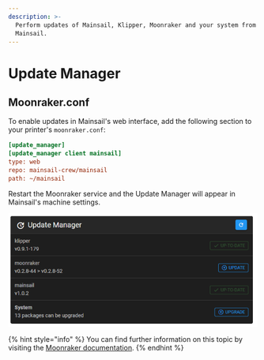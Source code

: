 ```yaml
---
description: >-
  Perform updates of Mainsail, Klipper, Moonraker and your system from within
  Mainsail.
---
```


# Update Manager

## Moonraker.conf

To enable updates in Mainsail's web interface, add the following section to your printer's `moonraker.conf`:

```ini
[update_manager]
[update_manager client mainsail]
type: web
repo: mainsail-crew/mainsail
path: ~/mainsail
```

Restart the Moonraker service and the Update Manager will appear in Mainsail's machine settings.

![](../.gitbook/assets/update-manager.png)

{% hint style="info" %}
You can find further information on this topic by visiting the [Moonraker documentation](https://github.com/Arksine/moonraker/blob/master/docs/configuration.md#update\_manager).
{% endhint %}

